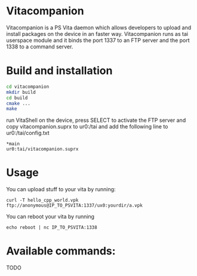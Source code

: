 # Vitacompanion
Vitacompanion is a PS Vita daemon which allows developers to upload and install packages on the device in an faster way.
Vitacompanion runs as tai userspace module and it binds the port 1337 to an FTP server and the port 1338 to a command server.

# Build and installation
```bash
cd vitacompanion
mkdir build
cd build
cmake ...
make
```
run VitaShell on the device, press SELECT to activate the FTP server and copy vitacompanion.suprx to ur0:/tai and add the
following line to ur0:/tai/config.txt

```
*main
ur0:tai/vitacompanion.suprx
```

# Usage
You can upload stuff to your vita by running:
```
curl -T hello_cpp_world.vpk ftp://anonymous@IP_TO_PSVITA:1337/ux0:yourdir/a.vpk
```
You can reboot your vita by running
```
echo reboot | nc IP_TO_PSVITA:1338
```

# Available commands:
TODO
 
